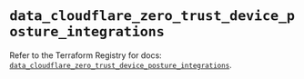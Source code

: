 # `data_cloudflare_zero_trust_device_posture_integrations`

Refer to the Terraform Registry for docs: [`data_cloudflare_zero_trust_device_posture_integrations`](https://registry.terraform.io/providers/cloudflare/cloudflare/5.7.0/docs/data-sources/zero_trust_device_posture_integrations).
